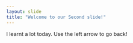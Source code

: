 ```yaml
---
layout: slide
title: "Welcome to our Second slide!"
---
```

I learnt a lot today.
Use the left arrow to go back!
